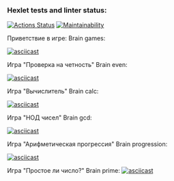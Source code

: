 ### Hexlet tests and linter status:
[![Actions Status](https://github.com/TimFix/backend-project-44/workflows/hexlet-check/badge.svg)](https://github.com/TimFix/backend-project-44/actions)
[![Maintainability](https://api.codeclimate.com/v1/badges/7e79409b0f64a2a64f3a/maintainability)](https://codeclimate.com/github/TimFix/backend-project-44/maintainability)

Приветствие в игре: Brain games:

[![asciicast](https://asciinema.org/a/3UFXjNsgXPQDURHOUvS2SNnk9.svg)](https://asciinema.org/a/3UFXjNsgXPQDURHOUvS2SNnk9)

Игра "Проверка на четность" Brain even:

[![asciicast](https://asciinema.org/a/RWapcZNIKHhBbirQlPnlvjTvQ.svg)](https://asciinema.org/a/RWapcZNIKHhBbirQlPnlvjTvQ)

Игра "Вычислитель" Brain calc:

[![asciicast](https://asciinema.org/a/n2ccOfSNgLQHZ6N37xpKEmxCH.svg)](https://asciinema.org/a/n2ccOfSNgLQHZ6N37xpKEmxCH)

Игра "НОД чисел" Brain gcd:

[![asciicast](https://asciinema.org/a/TA8cOvj5vG6GuPmEZUidxxGXM.svg)](https://asciinema.org/a/TA8cOvj5vG6GuPmEZUidxxGXM)

Игра "Арифметическая прогрессия" Brain progression:

[![asciicast](https://asciinema.org/a/dIZnjSBvlvyAr57Q4NDKpH8qb.svg)](https://asciinema.org/a/dIZnjSBvlvyAr57Q4NDKpH8qb)

Игра "Простое ли число?" Brain prime:
[![asciicast](https://asciinema.org/a/Cq9vwmR1SWKaJxWjNVZ665JFa.svg)](https://asciinema.org/a/Cq9vwmR1SWKaJxWjNVZ665JFa)
